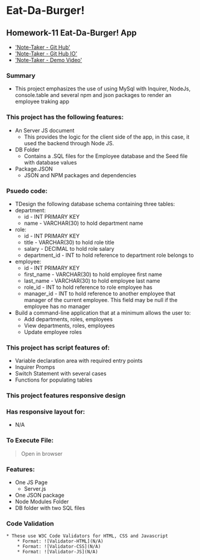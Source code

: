 # Eat-Da-Burger!
## Homework-11  Eat-Da-Burger! App

* ['Note-Taker - Git Hub'](https://github.com/jamierachael/Employee-Tracker)
* ['Note-Taker - Git Hub IO'](https://jamierachael.github.io/Employee-Tracker/)
* ['Note-Taker - Demo Video'](https://drive.google.com/file/d/1pC4zrSV5mjNco-53R7o2ASgca4cU5OU8/view)


### Summary
* This project emphasizes the use of using MySql with Inquirer, NodeJs, console.table and several npm  and json packages to render an employee traking app

### This project has the following features: 
* An Server JS document
    * This provides the logic for the client side of the app, in this case, it used the backend through Node JS. 
* DB Folder
    * Contains a .SQL files for the Employee database and the Seed file with database values
* Package.JSON
    * JSON and NPM packages and dependencies 

### Psuedo code:  
* TDesign the following database schema containing three tables:
* department:
    * id - INT PRIMARY KEY
    * name - VARCHAR(30) to hold department name
* role:
    * id - INT PRIMARY KEY
    * title -  VARCHAR(30) to hold role title
    * salary -  DECIMAL to hold role salary
    * department_id -  INT to hold reference to department role belongs to
* employee:
    * id - INT PRIMARY KEY
    * first_name - VARCHAR(30) to hold employee first name
    * last_name - VARCHAR(30) to hold employee last name
    * role_id - INT to hold reference to role employee has
    * manager_id - INT to hold reference to another employee that manager of the current employee. This field may be null if the employee has no manager
* Build a command-line application that at a minimum allows the user to:
    * Add departments, roles, employees
    * View departments, roles, employees
    * Update employee roles

### This project has script features of:
* Variable declaration area with required entry points
* Inquirer Promps
* Switch Statement with several cases
* Functions for populating tables

### This project features responsive design
### Has responsive layout for: 
* N/A

### To Execute File:
> Open in browser

### Features: 
* One JS Page
    * Server.js
* One JSON package
* Node Modules Folder
* DB folder with two SQL files


### Code Validation 
    * These use W3C Code Validators for HTML, CSS and Javascript
        * Format: ![Validator-HTML](N/A)
        * Format: ![Validator-CSS](N/A)
        * Format: ![Validator-JS](N/A)
        










